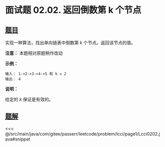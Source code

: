 # 面试题 02.02. 返回倒数第 k 个节点

## [题目](https://leetcode.cn/problems/kth-node-from-end-of-list-lcci/)
实现一种算法，找出单向链表中倒数第 k 个节点。返回该节点的值。

**注意：** 本题相对原题稍作改动

**示例：**

```
输入： 1->2->3->4->5 和 k = 2
输出： 4
```

**说明：**

给定的 *k* 保证是有效的。


## [题解](https://github.com/PasseRR/JavaLeetCode/blob/master/src/main/java/com/gitee/passerr/leetcode/problem/lcci/page1/Lcci0202.java)

<<< @/src/main/java/com/gitee/passerr/leetcode/problem/lcci/page1/Lcci0202.java#snippet
